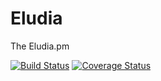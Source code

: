 Eludia
======

The Eludia.pm

[![Build Status](https://travis-ci.org/do-/eludia.svg?branch=master)](https://travis-ci.org/do-/eludia)
[![Coverage Status](https://coveralls.io/repos/do-/eludia/badge.svg?branch=master)](https://coveralls.io/r/do-/eludia)
